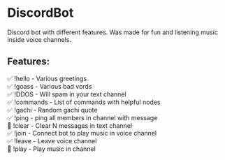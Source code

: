 # DiscordBot
Discord bot with different features. Was made for fun and listening music inside voice channels.
## Features:
:white_check_mark: !hello - Various greetings     
:white_check_mark: !goass - Various bad vords     
:white_check_mark: !DDOS - Will spam in your text channel     
:white_check_mark: !commands - List of commands with helpful nodes      
:white_check_mark: !gachi - Random gachi quote     
:white_check_mark: !ping - ping all members in channel with message     
:black_square_button: !clear - Clear N messages in text channel     
:white_check_mark: !join - Connect bot to play music in voice channel     
:white_check_mark: !leave - Leave voice channel     
:black_square_button: !play - Play music in channel     
